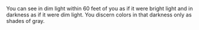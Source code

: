 You can see in dim light within 60 feet of you as if it were bright light and in darkness as if it were dim light. You discern colors in that darkness only as shades of gray.